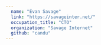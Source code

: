 ```yaml
---
  name: "Evan Savage"
  link: "https://savageinter.net/"
  occupation_title: "CTO"
  organization: "Savage Internet"
  github: "candu"
---
```

